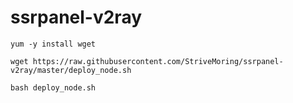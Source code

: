 # ssrpanel-v2ray
`yum -y install wget`

`wget https://raw.githubusercontent.com/StriveMoring/ssrpanel-v2ray/master/deploy_node.sh`

`bash deploy_node.sh`
